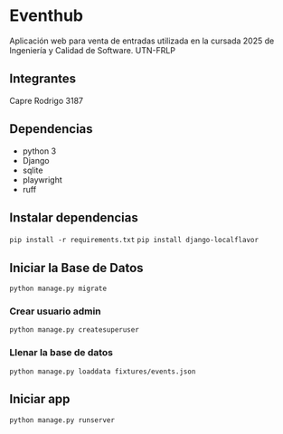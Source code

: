 # Eventhub

Aplicación web para venta de entradas utilizada en la cursada 2025 de Ingeniería y Calidad de Software. UTN-FRLP

## Integrantes
Capre Rodrigo 3187

## Dependencias

- python 3
- Django
- sqlite
- playwright
- ruff

## Instalar dependencias

`pip install -r requirements.txt`
`pip install django-localflavor`

## Iniciar la Base de Datos

`python manage.py migrate`

### Crear usuario admin

`python manage.py createsuperuser`

### Llenar la base de datos

`python manage.py loaddata fixtures/events.json`

## Iniciar app

`python manage.py runserver`
